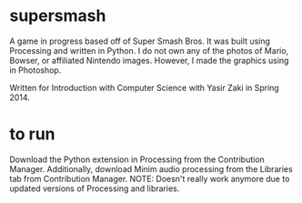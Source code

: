 # supersmash

A game in progress based off of Super Smash Bros. It was built using Processing and written in Python.
I do not own any of the photos of Mario, Bowser, or affiliated Nintendo images. However, I made the graphics using in Photoshop.

Written for Introduction with Computer Science with Yasir Zaki in Spring 2014.

# to run
Download the Python extension in Processing from the Contribution Manager. Additionally, download Minim audio processing from the Libraries tab from Contribution Manager.
NOTE: Doesn't really work anymore due to updated versions of Processing and libraries.
